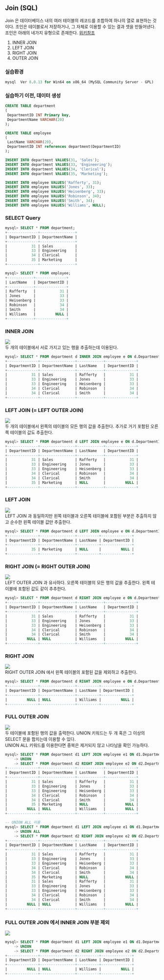 ## Join (SQL)
Join 은 데이터베이스 내의 여러 테이블의 레코드를 조합하여 하나의 열로 표현하는 것이다. 조인은 테이블로서 저장하거나, 그 자체로 이용할 수 있는 결과 셋을 만들어낸다. 조인은 아래의 네가지 유형으로 존재한다. [위키참조](https://ko.wikipedia.org/wiki/Join_(SQL))

1. INNER JOIN
2. LEFT JOIN
3. RIGHT JOIN
4. OUTER JOIN

### 실습환경
```SQL
mysql  Ver 8.0.13 for Win64 on x86_64 (MySQL Community Server - GPL)
```

### 실습하기 이전, 데이터 생성
```SQL
CREATE TABLE department
(
 DepartmentID INT Primary key,
 DepartmentName VARCHAR(20)
);

CREATE TABLE employee
(
 LastName VARCHAR(20),
 DepartmentID INT references department(DepartmentID)
);

INSERT INTO department VALUES(31, 'Sales');
INSERT INTO department VALUES(33, 'Engineering');
INSERT INTO department VALUES(34, 'Clerical');
INSERT INTO department VALUES(35, 'Marketing');

INSERT INTO employee VALUES('Rafferty', 31);
INSERT INTO employee VALUES('Jones', 33);
INSERT INTO employee VALUES('Heisenberg', 33);
INSERT INTO employee VALUES('Robinson', 34);
INSERT INTO employee VALUES('Smith', 34);
INSERT INTO employee VALUES('Williams', NULL);
```

### SELECT Query
```SQL
mysql> SELECT * FROM department;
+--------------+----------------+
| DepartmentID | DepartmentName |
+--------------+----------------+
|           31 | Sales          |
|           33 | Engineering    |
|           34 | Clerical       |
|           35 | Marketing      |
+--------------+----------------+

mysql> SELECT * FROM employee;
+------------+--------------+
| LastName   | DepartmentID |
+------------+--------------+
| Rafferty   |           31 |
| Jones      |           33 |
| Heisenberg |           33 |
| Robinson   |           34 |
| Smith      |           34 |
| Williams   |         NULL |
+------------+--------------+
```

### INNER JOIN
![](https://upload.wikimedia.org/wikipedia/commons/thumb/9/99/Venn0001.svg/120px-Venn0001.svg.png)   
두 개의 테이블에서 서로 가지고 있는 행을 추출하는데 이용된다.
```SQL
mysql> SELECT * FROM department d INNER JOIN employee e ON d.DepartmentID = e.DepartmentID;
+--------------+----------------+------------+--------------+
| DepartmentID | DepartmentName | LastName   | DepartmentID |
+--------------+----------------+------------+--------------+
|           31 | Sales          | Rafferty   |           31 |
|           33 | Engineering    | Jones      |           33 |
|           33 | Engineering    | Heisenberg |           33 |
|           34 | Clerical       | Robinson   |           34 |
|           34 | Clerical       | Smith      |           34 |
+--------------+----------------+------------+--------------+
```

### LEFT JOIN (= LEFT OUTER JOIN)
![](https://upload.wikimedia.org/wikipedia/commons/thumb/1/10/Venn0101.svg/120px-Venn0101.svg.png)   
두 개의 테이블에서 왼쪽의 테이블의 모든 행의 값을 추출한다. 추가로 거기 포함된 오른쪽 테이블의 값도 추출한다.
```SQL
mysql> SELECT * FROM department d LEFT JOIN employee e ON d.DepartmentID = e.DepartmentID;
+--------------+----------------+------------+--------------+
| DepartmentID | DepartmentName | LastName   | DepartmentID |
+--------------+----------------+------------+--------------+
|           31 | Sales          | Rafferty   |           31 |
|           33 | Engineering    | Jones      |           33 |
|           33 | Engineering    | Heisenberg |           33 |
|           34 | Clerical       | Robinson   |           34 |
|           34 | Clerical       | Smith      |           34 |
|           35 | Marketing      | NULL       |         NULL |
+--------------+----------------+------------+--------------+
```

### LEFT JOIN
![](https://upload.wikimedia.org/wikipedia/commons/thumb/e/e6/Venn0100.svg/120px-Venn0100.svg.png)   
LEFT JOIN 과 동일하지만 왼쪽 테이블과 오른쪽 테이블에 포함된 부분은 추출하지 않고 순수한 왼쪽 테이블 값만 추출한다.
```SQL
mysql> SELECT * FROM department d LEFT JOIN employee e ON d.DepartmentID = e.DepartmentID WHERE e.DepartmentID IS NULL;
+--------------+----------------+----------+--------------+
| DepartmentID | DepartmentName | LastName | DepartmentID |
+--------------+----------------+----------+--------------+
|           35 | Marketing      | NULL     |         NULL |
+--------------+----------------+----------+--------------+
```

### RIGHT JOIN (= RIGHT OUTER JOIN)
![](https://upload.wikimedia.org/wikipedia/commons/thumb/7/76/Venn0011.svg/120px-Venn0011.svg.png)   
LEFT OUTER JOIN 과 유사하다. 오른쪽 테이블의 모든 행의 값을 추출한다. 왼쪽 테이블에 포함된 값도 같이 추추한다.
```SQL
mysql> SELECT * FROM department d RIGHT JOIN employee e ON d.DepartmentID = e.DepartmentID;
+--------------+----------------+------------+--------------+
| DepartmentID | DepartmentName | LastName   | DepartmentID |
+--------------+----------------+------------+--------------+
|           31 | Sales          | Rafferty   |           31 |
|           33 | Engineering    | Jones      |           33 |
|           33 | Engineering    | Heisenberg |           33 |
|           34 | Clerical       | Robinson   |           34 |
|           34 | Clerical       | Smith      |           34 |
|         NULL | NULL           | Williams   |         NULL |
+--------------+----------------+------------+--------------+
```

### RIGHT JOIN
![](https://upload.wikimedia.org/wikipedia/commons/thumb/5/5a/Venn0010.svg/120px-Venn0010.svg.png)   
RIGHT OUTER JOIN 에서 왼쪽 테이블의 포함된 값을 제외하고 추출한다.
```SQL
mysql> SELECT * FROM department d RIGHT JOIN employee e ON d.DepartmentID = e.DepartmentID WHERE d.DepartmentID IS NULL;
+--------------+----------------+----------+--------------+
| DepartmentID | DepartmentName | LastName | DepartmentID |
+--------------+----------------+----------+--------------+
|         NULL | NULL           | Williams |         NULL |
+--------------+----------------+----------+--------------+
```

### FULL OUTER JOIN
![](https://upload.wikimedia.org/wikipedia/commons/thumb/3/30/Venn0111.svg/120px-Venn0111.svg.png)   
두 테이블에 포함된 행의 값을 출력한다. UNION 키워드는 두 개 혹은 그 이상의 SELECT 문을 합치는데 이용할 수 있다.  
UNION ALL 키워드를 이용한다면 중복은 제거되지 않고 나타남을 확인 가능하다.
```SQL
mysql> SELECT * FROM department d1 LEFT JOIN employee e1 ON d1.DepartmentID = e1.DepartmentID
    -> UNION
    -> SELECT * FROM department d2 RIGHT JOIN employee e2 ON d2.DepartmentID = e2.DepartmentID;
+--------------+----------------+------------+--------------+
| DepartmentID | DepartmentName | LastName   | DepartmentID |
+--------------+----------------+------------+--------------+
|           31 | Sales          | Rafferty   |           31 |
|           33 | Engineering    | Jones      |           33 |
|           33 | Engineering    | Heisenberg |           33 |
|           34 | Clerical       | Robinson   |           34 |
|           34 | Clerical       | Smith      |           34 |
|           35 | Marketing      | NULL       |         NULL |
|         NULL | NULL           | Williams   |         NULL |
+--------------+----------------+------------+--------------+

-- UNION ALL 이용
mysql> SELECT * FROM department d1 LEFT JOIN employee e1 ON d1.DepartmentID = e1.DepartmentID
    -> UNION ALL
    -> SELECT * FROM department d2 RIGHT JOIN employee e2 ON d2.DepartmentID = e2.DepartmentID;
+--------------+----------------+------------+--------------+
| DepartmentID | DepartmentName | LastName   | DepartmentID |
+--------------+----------------+------------+--------------+
|           31 | Sales          | Rafferty   |           31 |
|           33 | Engineering    | Jones      |           33 |
|           33 | Engineering    | Heisenberg |           33 |
|           34 | Clerical       | Robinson   |           34 |
|           34 | Clerical       | Smith      |           34 |
|           35 | Marketing      | NULL       |         NULL |
|           31 | Sales          | Rafferty   |           31 |
|           33 | Engineering    | Jones      |           33 |
|           33 | Engineering    | Heisenberg |           33 |
|           34 | Clerical       | Robinson   |           34 |
|           34 | Clerical       | Smith      |           34 |
|         NULL | NULL           | Williams   |         NULL |
+--------------+----------------+------------+--------------+
```

### FULL OUTER JOIN 에서 INNER JOIN 부분 제외
![](https://upload.wikimedia.org/wikipedia/commons/thumb/4/46/Venn0110.svg/120px-Venn0110.svg.png)   
```SQL
mysql> SELECT * FROM department d1 LEFT JOIN employee e1 ON d1.DepartmentID = e1.DepartmentID WHERE d1.DepartmentID IS NULL
    -> UNION
    -> SELECT * FROM department d2 RIGHT JOIN employee e2 ON d2.DepartmentID = e2.DepartmentID WHERE e2.DepartmentID IS NULL;
+--------------+----------------+----------+--------------+
| DepartmentID | DepartmentName | LastName | DepartmentID |
+--------------+----------------+----------+--------------+
|         NULL | NULL           | Williams |         NULL |
+--------------+----------------+----------+--------------+
```
